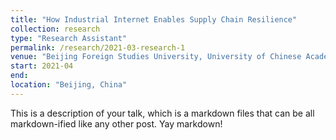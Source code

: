```yaml
---
title: "How Industrial Internet Enables Supply Chain Resilience"
collection: research
type: "Research Assistant"
permalink: /research/2021-03-research-1
venue: "Beijing Foreign Studies University, University of Chinese Academy of Sciences"
start: 2021-04
end: 
location: "Beijing, China"
---
```


This is a description of your talk, which is a markdown files that can be all markdown-ified like any other post. Yay markdown!
